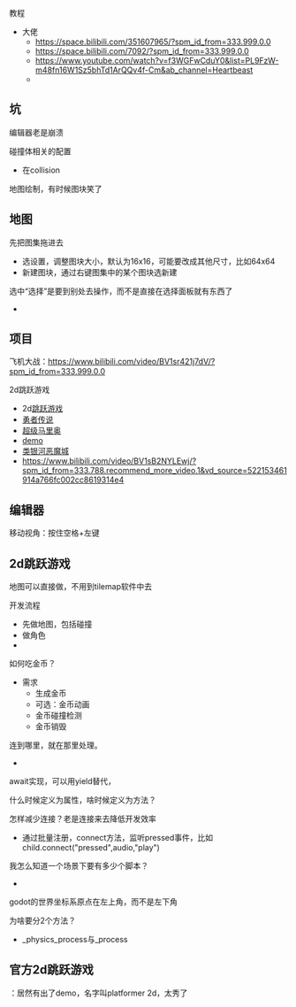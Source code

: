 教程

- 大佬
  - https://space.bilibili.com/351607965/?spm_id_from=333.999.0.0
  - https://space.bilibili.com/7092/?spm_id_from=333.999.0.0
  - https://www.youtube.com/watch?v=f3WGFwCduY0&list=PL9FzW-m48fn16W1Sz5bhTd1ArQQv4f-Cm&ab_channel=Heartbeast
  - 




## 坑

编辑器老是崩溃

碰撞体相关的配置

- 在collision

地图绘制，有时候图块笑了



## 地图

先把图集拖进去

- 选设置，调整图块大小，默认为16x16，可能要改成其他尺寸，比如64x64
- 新建图块，通过右键图集中的某个图块选新建



选中“选择”是要到别处去操作，而不是直接在选择面板就有东西了

- 

## 项目

飞机大战：https://www.bilibili.com/video/BV1sr421j7dV/?spm_id_from=333.999.0.0

2d跳跃游戏

- 2d[跳跃游戏](https://www.bilibili.com/video/BV1Dy421i78L/?spm_id_from=333.788&vd_source=522153461914a766fc002cc8619314e4)
- [勇者传说](https://www.bilibili.com/video/BV1SP411m7aj/?spm_id_from=333.788&vd_source=522153461914a766fc002cc8619314e4)
- [超级马里奥](https://github.com/Omega-Ariston/Godot-s-Mario)
- [demo](https://github.com/godotengine/godot-demo-projects)
- [类银河恶魔城](https://www.bilibili.com/video/BV1NJsfeaEoU/?spm_id_from=333.788.recommend_more_video.3&vd_source=522153461914a766fc002cc8619314e4)
- https://www.bilibili.com/video/BV1sB2NYLEwj/?spm_id_from=333.788.recommend_more_video.1&vd_source=522153461914a766fc002cc8619314e4





## 编辑器

移动视角：按住空格+左键







## 2d跳跃游戏

地图可以直接做，不用到tilemap软件中去

开发流程

- 先做地图，包括碰撞
- 做角色
- 

如何吃金币？

- 需求
  - 生成金币
  - 可选：金币动画
  - 金币碰撞检测
  - 金币销毁

连到哪里，就在那里处理。

- 

await实现，可以用yield替代，

什么时候定义为属性，啥时候定义为方法？

怎样减少连接？老是连接来去降低开发效率

- 通过批量注册，connect方法，监听pressed事件，比如child.connect("pressed",audio,"play")

我怎么知道一个场景下要有多少个脚本？

- 

godot的世界坐标系原点在左上角，而不是左下角

为啥要分2个方法？

- _physics_process与_process



## 官方2d跳跃游戏

：居然有出了demo，名字叫platformer 2d，太秀了




